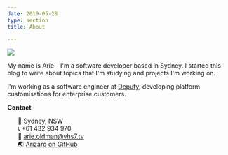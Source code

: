 ```yaml
---
date: 2019-05-28
type: section
title: About

---
```

<span class="circle-img">
    <img src="/uploads/ArieOldman300px.jpg"/>
</span>

My name is Arie - I'm a software developer based in Sydney. I started this blog to write about topics that I'm studying and projects I'm working on.

I'm working as a software engineer at [Deputy](https://deputy.com), developing platform customisations for enterprise customers.

<div class="about-contact">
<strong>Contact</strong>

* 🏡 Sydney, NSW
* 📞 +61 432 934 970
* 📧 arie.oldman@vhs7.tv
* 🌏 [Arizard on GitHub](https://github.com/Arizard)

</div>

<style>
.about-contact ul {
    list-style: none;
}
</style>
